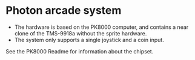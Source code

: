 # Photon arcade system
*  The hardware is based on the PK8000 computer, and contains a near clone of the TMS-9918a without the sprite hardware.
*  The system only supports a single joystick and a coin input.  
  
See the PK8000 Readme for information about the chipset.

